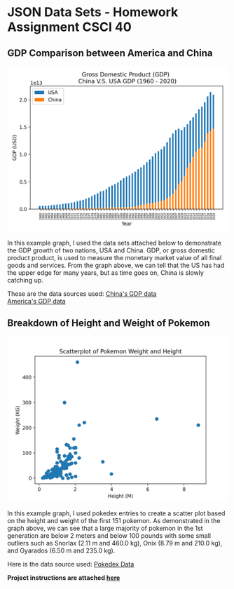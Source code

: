 # JSON Data Sets - Homework Assignment CSCI 40
## GDP Comparison between America and China

![GDP Data](https://github.com/DienAlex/JSON-Data-Sets/blob/main/JSON%20HW%202/GDP3.png)

In this example graph, I used the data sets attached below to demonstrate the GDP growth of two nations, USA and China. GDP, or gross domestic product product, is used to measure the monetary market value of all final goods and services. From the graph above, we can tell that the US has had the upper edge for many years, but as time goes on, China is slowly catching up.  

These are the data sources used: 
[China's GDP data](http://api.worldbank.org/v2/countries/CHN/indicators/NY.GDP.MKTP.CD?per_page=5000&format=json)\
[America's GDP data](http://api.worldbank.org/v2/countries/USA/indicators/NY.GDP.MKTP.CD?per_page=5000&format=json)

## Breakdown of Height and Weight of Pokemon

![Pokedex Data](https://github.com/DienAlex/JSON-Data-Sets/blob/main/JSON%20HW%202/Scatterplot.png)

In this example graph, I used pokedex entries to create a scatter plot based on the height and weight of the first 151 pokemon. As demonstrated in the graph above, we can see that a large majority of pokemon in the 1st generation are below 2 meters and below 100 pounds with some small outliers such as Snorlax (2.11 m and 460.0 kg), Onix (8.79 m and 210.0 kg), and Gyarados (6.50 m and 235.0 kg). 

Here is the data source used: 
[Pokedex Data](https://raw.githubusercontent.com/Biuni/PokemonGO-Pokedex/master/pokedex.json)


**Project instructions are attached [here](https://github.com/mikeizbicki/cmc-csci040/tree/2021fall/hw_02)** 
